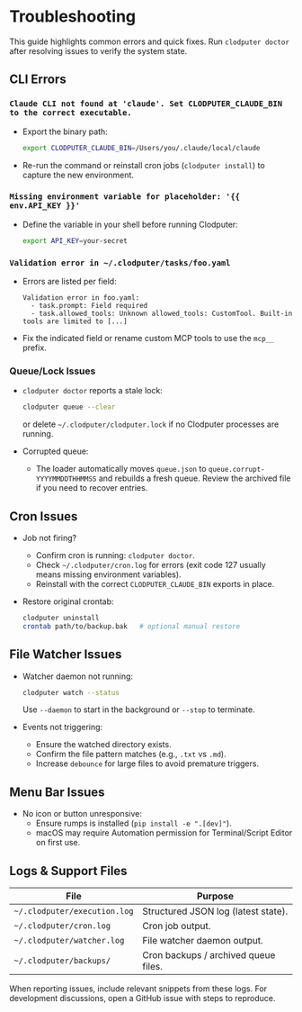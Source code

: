 # Troubleshooting

This guide highlights common errors and quick fixes. Run `clodputer doctor` after resolving issues to verify the system state.

## CLI Errors

### `Claude CLI not found at 'claude'. Set CLODPUTER_CLAUDE_BIN to the correct executable.`

- Export the binary path:
  ```bash
  export CLODPUTER_CLAUDE_BIN=/Users/you/.claude/local/claude
  ```
- Re-run the command or reinstall cron jobs (`clodputer install`) to capture the new environment.

### `Missing environment variable for placeholder: '{{ env.API_KEY }}'`

- Define the variable in your shell before running Clodputer:
  ```bash
  export API_KEY=your-secret
  ```

### `Validation error in ~/.clodputer/tasks/foo.yaml`

- Errors are listed per field:
  ```
  Validation error in foo.yaml:
    - task.prompt: Field required
    - task.allowed_tools: Unknown allowed_tools: CustomTool. Built-in tools are limited to [...]
  ```
- Fix the indicated field or rename custom MCP tools to use the `mcp__` prefix.

### Queue/Lock Issues

- `clodputer doctor` reports a stale lock:
  ```bash
  clodputer queue --clear
  ```
  or delete `~/.clodputer/clodputer.lock` if no Clodputer processes are running.

- Corrupted queue:
  - The loader automatically moves `queue.json` to `queue.corrupt-YYYYMMDDTHHMMSS` and rebuilds a fresh queue. Review the archived file if you need to recover entries.

## Cron Issues

- Job not firing?
  - Confirm cron is running: `clodputer doctor`.
  - Check `~/.clodputer/cron.log` for errors (exit code 127 usually means missing environment variables).
  - Reinstall with the correct `CLODPUTER_CLAUDE_BIN` exports in place.

- Restore original crontab:
  ```bash
  clodputer uninstall
  crontab path/to/backup.bak   # optional manual restore
  ```

## File Watcher Issues

- Watcher daemon not running:
  ```bash
  clodputer watch --status
  ```
  Use `--daemon` to start in the background or `--stop` to terminate.

- Events not triggering:
  - Ensure the watched directory exists.
  - Confirm the file pattern matches (e.g., `.txt` vs `.md`).
  - Increase `debounce` for large files to avoid premature triggers.

## Menu Bar Issues

- No icon or button unresponsive:
  - Ensure rumps is installed (`pip install -e ".[dev]"`).
  - macOS may require Automation permission for Terminal/Script Editor on first use.

## Logs & Support Files

| File                               | Purpose                               |
|------------------------------------|---------------------------------------|
| `~/.clodputer/execution.log`       | Structured JSON log (latest state).   |
| `~/.clodputer/cron.log`            | Cron job output.                      |
| `~/.clodputer/watcher.log`         | File watcher daemon output.           |
| `~/.clodputer/backups/`            | Cron backups / archived queue files.  |

When reporting issues, include relevant snippets from these logs. For development discussions, open a GitHub issue with steps to reproduce.
